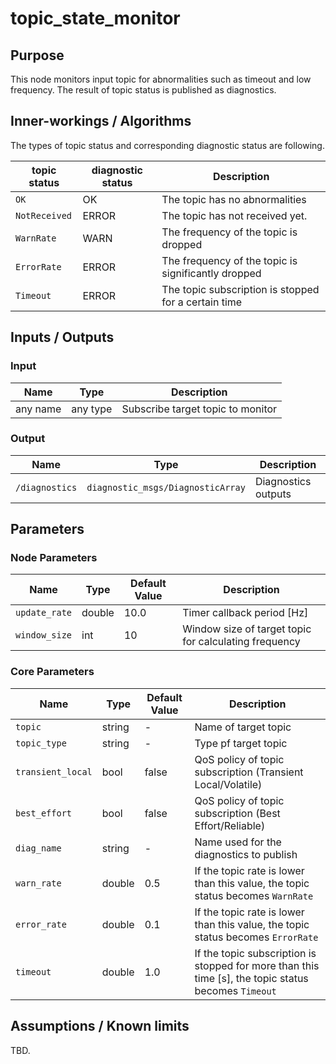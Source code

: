 # topic_state_monitor

## Purpose

This node monitors input topic for abnormalities such as timeout and low frequency.
The result of topic status is published as diagnostics.

## Inner-workings / Algorithms

The types of topic status and corresponding diagnostic status are following.

| topic status  | diagnostic status | Description                                          |
| ------------- | ----------------- | ---------------------------------------------------- |
| `OK`          | OK                | The topic has no abnormalities                       |
| `NotReceived` | ERROR             | The topic has not received yet.                      |
| `WarnRate`    | WARN              | The frequency of the topic is dropped                |
| `ErrorRate`   | ERROR             | The frequency of the topic is significantly dropped  |
| `Timeout`     | ERROR             | The topic subscription is stopped for a certain time |

## Inputs / Outputs

### Input

| Name     | Type     | Description                       |
| -------- | -------- | --------------------------------- |
| any name | any type | Subscribe target topic to monitor |

### Output

| Name           | Type                              | Description         |
| -------------- | --------------------------------- | ------------------- |
| `/diagnostics` | `diagnostic_msgs/DiagnosticArray` | Diagnostics outputs |

## Parameters

### Node Parameters

| Name          | Type   | Default Value | Description                                           |
| ------------- | ------ | ------------- | ----------------------------------------------------- |
| `update_rate` | double | 10.0          | Timer callback period [Hz]                            |
| `window_size` | int    | 10            | Window size of target topic for calculating frequency |

### Core Parameters

| Name              | Type   | Default Value | Description                                                                                          |
| ----------------- | ------ | ------------- | ---------------------------------------------------------------------------------------------------- |
| `topic`           | string | -             | Name of target topic                                                                                 |
| `topic_type`      | string | -             | Type pf target topic                                                                                 |
| `transient_local` | bool   | false         | QoS policy of topic subscription (Transient Local/Volatile)                                          |
| `best_effort`     | bool   | false         | QoS policy of topic subscription (Best Effort/Reliable)                                              |
| `diag_name`       | string | -             | Name used for the diagnostics to publish                                                             |
| `warn_rate`       | double | 0.5           | If the topic rate is lower than this value, the topic status becomes `WarnRate`                      |
| `error_rate`      | double | 0.1           | If the topic rate is lower than this value, the topic status becomes `ErrorRate`                     |
| `timeout`         | double | 1.0           | If the topic subscription is stopped for more than this time [s], the topic status becomes `Timeout` |

## Assumptions / Known limits

TBD.
